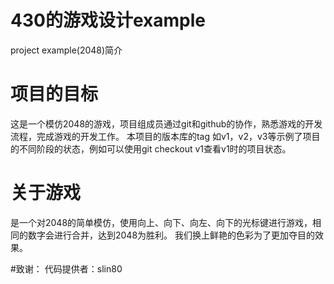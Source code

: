 ﻿430的游戏设计example
===========

project example(2048)简介

# 项目的目标 
这是一个模仿2048的游戏，项目组成员通过git和github的协作，熟悉游戏的开发流程，完成游戏的开发工作。
本项目的版本库的tag 如v1，v2，v3等示例了项目的不同阶段的状态，例如可以使用git checkout v1查看v1时的项目状态。

# 关于游戏
是一个对2048的简单模仿，使用向上、向下、向左、向下的光标键进行游戏，相同的数字会进行合并，达到2048为胜利。
我们换上鲜艳的色彩为了更加夺目的效果。


#致谢：
代码提供者：slin80